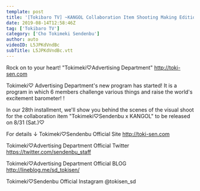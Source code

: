 ```yaml
---
template: post
title: '[Tokibaro TV] ~KANGOL Collaboration Item Shooting Making Edition~ Tokimeki♡Barometer Rise TV ep 28'
date: 2019-08-14T12:58:46Z
tag: ['Tokibaro TV']
category: ['Cho Tokimeki Sendenbu']
author: auto 
videoID: L5JPKdVndBc
subTitle: L5JPKdVndBc.vtt
---
```

Rock on to your heart! "Tokimeki♡Advertising Department"
http://toki-sen.com

Tokimeki♡ Advertising Department's new program has started!
It is a program in which 6 members challenge various things and raise the world's excitement barometer! !

In our 28th installment, we'll show you behind the scenes of the visual shoot for the collaboration item "Tokimeki♡Sendenbu x KANGOL" to be released on 8/31 (Sat.)♡

For details ↓
Tokimeki♡Sendenbu Official Site
http://toki-sen.com

Tokimeki♡Advertising Department Official Twitter
https://twitter.com/sendenbu_staff

Tokimeki♡Advertising Department Official BLOG
http://lineblog.me/sd_tokisen/

Tokimeki♡Sendenbu Official Instagram
@tokisen_sd